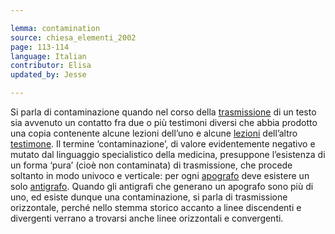 ```yaml
---

lemma: contamination
source: chiesa_elementi_2002
page: 113-114
language: Italian
contributor: Elisa
updated_by: Jesse

---
```

Si parla di contaminazione quando nel corso della [trasmissione](textualTransmission.html) di un testo sia avvenuto un contatto fra due o più testimoni diversi che abbia prodotto una copia contenente alcune lezioni dell’uno e alcune [lezioni](readingVariant.html) dell’altro [testimone](witness.html).
Il termine ‘contaminazione’, di valore evidentemente negativo e mutato dal linguaggio specialistico della medicina, presuppone l’esistenza di un forma ‘pura’ (cioè non contaminata) di trasmissione, che procede soltanto in modo univoco e verticale: per ogni [apografo](apograph.html) deve esistere un solo [antigrafo](antigraph.html). Quando gli antigrafi che generano un apografo sono più di uno, ed esiste dunque una contaminazione, si parla di trasmissione orizzontale, perché nello stemma storico accanto a linee discendenti e divergenti verrano a trovarsi anche linee orizzontali e convergenti.
